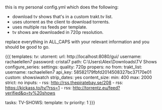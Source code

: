 this is my personal config.yml which does the following:

* download tv shows that's in a custom trakt.tv list.
* uses utorrent as the client to download torrents.
* uses multiple rss feeds per template.
* tv shows are downloaded in 720p resolution.

replace everything in ALL_CAPS with your relevant information and you should be good to go.

{{{
templates:
  tv:
    utorrent:
      url: http://localhost:8080/gui/
      username: rachaelellen7
      password: cristal7
      path: C:\Users\Alex\Downloads\TV Shows
    configure_series:
      settings:
        quality: 720p
        propers: no
      from:
        trakt_list:
          username: rachaelellen7
          api_key: 58582179fbfd2014508327bc37170e01
          custom: showsiwatch
          strip_dates: yes
    content_size:
      min: 400
      max: 2000
      strict: no
    inputs:
      - rss: http://rss.thepiratebay.se/208
      - rss: https://kickass.to/tv/?rss=1
      - rss: http://torrentz.eu/feed?verified&q=tv%20shows

tasks:
  TV-SHOWS:
    template: tv
    priority: 1
}}}